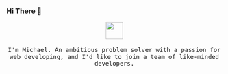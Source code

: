 ### Hi There 👋

<p align="center">
<img src="https://media.giphy.com/media/du3J3cXyzhj75IOgvA/giphy.gif" width="40px">
  <br><br>
  <samp>
I'm Michael. An ambitious problem solver with a passion for web developing, and I'd like to join a team of like-minded developers.
</p>
